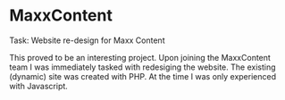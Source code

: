 # MaxxContent
Task: Website re-design for Maxx Content

This proved to be an interesting project.
Upon joining the MaxxContent team I was immediately tasked with redesiging the website. The existing (dynamic) site was created with PHP. At the time I was only experienced with Javascript. 

